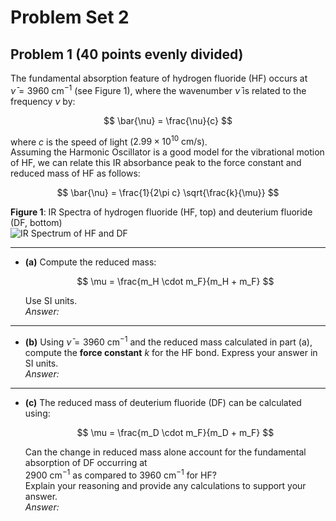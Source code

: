 # Problem Set 2

## Problem 1 (40 points evenly divided)

The fundamental absorption feature of hydrogen fluoride (HF) occurs at  
$\bar{\nu} = 3960 \ \text{cm}^{-1}$ (see Figure 1), where the wavenumber $\bar{\nu}$ is related to the frequency $\nu$ by:

$$
\bar{\nu} = \frac{\nu}{c}
$$

where $c$ is the speed of light ($2.99 \times 10^{10} \ \text{cm/s}$).  
Assuming the Harmonic Oscillator is a good model for the vibrational motion of HF, we can relate this IR absorbance peak to the force constant and reduced mass of HF as follows:

$$
\bar{\nu} = \frac{1}{2\pi c} \sqrt{\frac{k}{\mu}}
$$

**Figure 1**: IR Spectra of hydrogen fluoride (HF, top) and deuterium fluoride (DF, bottom)  
![IR Spectrum of HF and DF](HF_DF_Spectra.png)

---

- **(a)** Compute the reduced mass:

  $$
  \mu = \frac{m_H \cdot m_F}{m_H + m_F}
  $$

  Use SI units.  
  *Answer:*

---

- **(b)** Using $\bar{\nu} = 3960 \ \text{cm}^{-1}$ and the reduced mass calculated in part (a), compute the **force constant** $k$ for the HF bond. Express your answer in SI units.  
  *Answer:*

---

- **(c)** The reduced mass of deuterium fluoride (DF) can be calculated using:

  $$
  \mu = \frac{m_D \cdot m_F}{m_D + m_F}
  $$

  Can the change in reduced mass alone account for the fundamental absorption of DF occurring at  
  $2900 \ \text{cm}^{-1}$ as compared to $3960 \ \text{cm}^{-1}$ for HF?  
  Explain your reasoning and provide any calculations to support your answer.  
  *Answer:*

